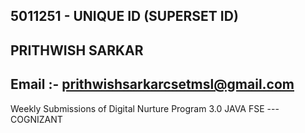 ## 5011251  - UNIQUE ID (SUPERSET ID) 
## PRITHWISH SARKAR
## Email :- prithwishsarkarcsetmsl@gmail.com 
 Weekly Submissions of Digital Nurture Program 3.0 JAVA FSE --- COGNIZANT 
